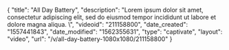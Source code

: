 {
    "title": "All Day Battery",
    "description": "Lorem ipsum dolor sit amet, consectetur adipiscing elit, sed do eiusmod tempor incididunt ut labore et dolore magna aliqua. \\",
    "videoid": "211158800",
    "date_created": "1557441843",
    "date_modified": "1562355631",
    "type": "captivate",
    "layout": "video",
    "url": "\/v\/all-day-battery-1080x1080\/211158800"
}